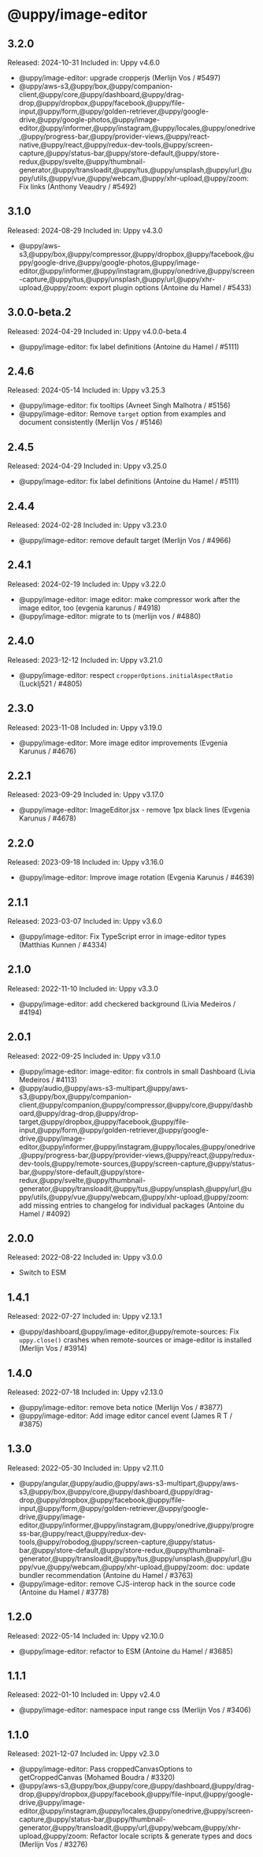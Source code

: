 # @uppy/image-editor

## 3.2.0

Released: 2024-10-31
Included in: Uppy v4.6.0

- @uppy/image-editor: upgrade cropperjs (Merlijn Vos / #5497)
- @uppy/aws-s3,@uppy/box,@uppy/companion-client,@uppy/core,@uppy/dashboard,@uppy/drag-drop,@uppy/dropbox,@uppy/facebook,@uppy/file-input,@uppy/form,@uppy/golden-retriever,@uppy/google-drive,@uppy/google-photos,@uppy/image-editor,@uppy/informer,@uppy/instagram,@uppy/locales,@uppy/onedrive,@uppy/progress-bar,@uppy/provider-views,@uppy/react-native,@uppy/react,@uppy/redux-dev-tools,@uppy/screen-capture,@uppy/status-bar,@uppy/store-default,@uppy/store-redux,@uppy/svelte,@uppy/thumbnail-generator,@uppy/transloadit,@uppy/tus,@uppy/unsplash,@uppy/url,@uppy/utils,@uppy/vue,@uppy/webcam,@uppy/xhr-upload,@uppy/zoom: Fix links (Anthony Veaudry / #5492)

## 3.1.0

Released: 2024-08-29
Included in: Uppy v4.3.0

- @uppy/aws-s3,@uppy/box,@uppy/compressor,@uppy/dropbox,@uppy/facebook,@uppy/google-drive,@uppy/google-photos,@uppy/image-editor,@uppy/informer,@uppy/instagram,@uppy/onedrive,@uppy/screen-capture,@uppy/tus,@uppy/unsplash,@uppy/url,@uppy/xhr-upload,@uppy/zoom: export plugin options (Antoine du Hamel / #5433)

## 3.0.0-beta.2

Released: 2024-04-29
Included in: Uppy v4.0.0-beta.4

- @uppy/image-editor: fix label definitions (Antoine du Hamel / #5111)

## 2.4.6

Released: 2024-05-14
Included in: Uppy v3.25.3

- @uppy/image-editor: fix tooltips (Avneet Singh Malhotra / #5156)
- @uppy/image-editor: Remove `target` option from examples and document consistently (Merlijn Vos / #5146)

## 2.4.5

Released: 2024-04-29
Included in: Uppy v3.25.0

- @uppy/image-editor: fix label definitions (Antoine du Hamel / #5111)

## 2.4.4

Released: 2024-02-28
Included in: Uppy v3.23.0

- @uppy/image-editor: remove default target (Merlijn Vos / #4966)

## 2.4.1

Released: 2024-02-19
Included in: Uppy v3.22.0

- @uppy/image-editor: image editor: make compressor work after the image editor, too (evgenia karunus / #4918)
- @uppy/image-editor: migrate to ts (merlijn vos / #4880)

## 2.4.0

Released: 2023-12-12
Included in: Uppy v3.21.0

- @uppy/image-editor: respect `cropperOptions.initialAspectRatio` (Lucklj521 / #4805)

## 2.3.0

Released: 2023-11-08
Included in: Uppy v3.19.0

- @uppy/image-editor: More image editor improvements (Evgenia Karunus / #4676)

## 2.2.1

Released: 2023-09-29
Included in: Uppy v3.17.0

- @uppy/image-editor: ImageEditor.jsx - remove 1px black lines (Evgenia Karunus / #4678)

## 2.2.0

Released: 2023-09-18
Included in: Uppy v3.16.0

- @uppy/image-editor: Improve image rotation (Evgenia Karunus / #4639)

## 2.1.1

Released: 2023-03-07
Included in: Uppy v3.6.0

- @uppy/image-editor: Fix TypeScript error in image-editor types (Matthias Kunnen / #4334)

## 2.1.0

Released: 2022-11-10
Included in: Uppy v3.3.0

- @uppy/image-editor: add checkered background (Livia Medeiros / #4194)

## 2.0.1

Released: 2022-09-25
Included in: Uppy v3.1.0

- @uppy/image-editor: image-editor: fix controls in small Dashboard (Livia Medeiros / #4113)
- @uppy/audio,@uppy/aws-s3-multipart,@uppy/aws-s3,@uppy/box,@uppy/companion-client,@uppy/companion,@uppy/compressor,@uppy/core,@uppy/dashboard,@uppy/drag-drop,@uppy/drop-target,@uppy/dropbox,@uppy/facebook,@uppy/file-input,@uppy/form,@uppy/golden-retriever,@uppy/google-drive,@uppy/image-editor,@uppy/informer,@uppy/instagram,@uppy/locales,@uppy/onedrive,@uppy/progress-bar,@uppy/provider-views,@uppy/react,@uppy/redux-dev-tools,@uppy/remote-sources,@uppy/screen-capture,@uppy/status-bar,@uppy/store-default,@uppy/store-redux,@uppy/svelte,@uppy/thumbnail-generator,@uppy/transloadit,@uppy/tus,@uppy/unsplash,@uppy/url,@uppy/utils,@uppy/vue,@uppy/webcam,@uppy/xhr-upload,@uppy/zoom: add missing entries to changelog for individual packages (Antoine du Hamel / #4092)

## 2.0.0

Released: 2022-08-22
Included in: Uppy v3.0.0

- Switch to ESM

## 1.4.1

Released: 2022-07-27
Included in: Uppy v2.13.1

- @uppy/dashboard,@uppy/image-editor,@uppy/remote-sources: Fix `uppy.close()` crashes when remote-sources or image-editor is installed (Merlijn Vos / #3914)

## 1.4.0

Released: 2022-07-18
Included in: Uppy v2.13.0

- @uppy/image-editor: remove beta notice (Merlijn Vos / #3877)
- @uppy/image-editor: Add image editor cancel event (James R T / #3875)

## 1.3.0

Released: 2022-05-30
Included in: Uppy v2.11.0

- @uppy/angular,@uppy/audio,@uppy/aws-s3-multipart,@uppy/aws-s3,@uppy/box,@uppy/core,@uppy/dashboard,@uppy/drag-drop,@uppy/dropbox,@uppy/facebook,@uppy/file-input,@uppy/form,@uppy/golden-retriever,@uppy/google-drive,@uppy/image-editor,@uppy/informer,@uppy/instagram,@uppy/onedrive,@uppy/progress-bar,@uppy/react,@uppy/redux-dev-tools,@uppy/robodog,@uppy/screen-capture,@uppy/status-bar,@uppy/store-default,@uppy/store-redux,@uppy/thumbnail-generator,@uppy/transloadit,@uppy/tus,@uppy/unsplash,@uppy/url,@uppy/vue,@uppy/webcam,@uppy/xhr-upload,@uppy/zoom: doc: update bundler recommendation (Antoine du Hamel / #3763)
- @uppy/image-editor: remove CJS-interop hack in the source code (Antoine du Hamel / #3778)

## 1.2.0

Released: 2022-05-14
Included in: Uppy v2.10.0

- @uppy/image-editor: refactor to ESM (Antoine du Hamel / #3685)

## 1.1.1

Released: 2022-01-10
Included in: Uppy v2.4.0

- @uppy/image-editor: namespace input range css (Merlijn Vos / #3406)

## 1.1.0

Released: 2021-12-07
Included in: Uppy v2.3.0

- @uppy/image-editor: Pass croppedCanvasOptions to getCroppedCanvas (Mohamed Boudra / #3320)
- @uppy/aws-s3,@uppy/box,@uppy/core,@uppy/dashboard,@uppy/drag-drop,@uppy/dropbox,@uppy/facebook,@uppy/file-input,@uppy/google-drive,@uppy/image-editor,@uppy/instagram,@uppy/locales,@uppy/onedrive,@uppy/screen-capture,@uppy/status-bar,@uppy/thumbnail-generator,@uppy/transloadit,@uppy/url,@uppy/webcam,@uppy/xhr-upload,@uppy/zoom: Refactor locale scripts & generate types and docs (Merlijn Vos / #3276)
